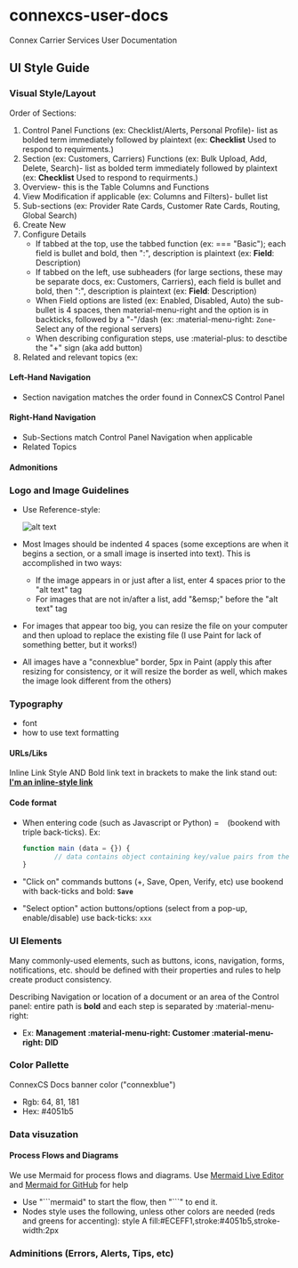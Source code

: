 # connexcs-user-docs
Connex Carrier Services User Documentation

## UI Style Guide

### Visual Style/Layout

Order of Sections:
1. Control Panel Functions (ex: Checklist/Alerts, Personal Profile)- list as bolded term immediately followed by plaintext (ex: **Checklist** Used to respond to requirments.)
3. Section (ex: Customers, Carriers) Functions (ex: Bulk Upload, Add, Delete, Search)- list as bolded term immediately followed by plaintext (ex: **Checklist** Used to respond to requirments.)
4. Overview- this is the Table Columns and Functions
2. View Modification if applicable (ex: Columns and Filters)- bullet list
5. Sub-sections (ex: Provider Rate Cards, Customer Rate Cards, Routing, Global Search)
7. Create New
6. Configure Details
    + If tabbed at the top, use the tabbed function (ex: === "Basic"); each field is bullet and bold, then ":", description is plaintext (ex: **Field**: Description)
    + If tabbed on the left, use subheaders (for large sections, these may be separate docs, ex: Customers, Carriers), each field is bullet and bold, then ":", description is plaintext (ex: **Field**: Description)
    + When Field options are listed (ex: Enabled, Disabled, Auto) the sub-bullet is 4 spaces, then material-menu-right and the option is in backticks, followed by a "-"/dash (ex:    :material-menu-right: `Zone`- Select any of the regional servers)
    + When describing configuration steps, use :material-plus: to desctibe the "+" sign (aka add button)
7. Related and relevant topics (ex:

#### Left-Hand Navigation
+ Section navigation matches the order found in ConnexCS Control Panel

#### Right-Hand Navigation
+ Sub-Sections match Control Panel Navigation when applicable
+ Related Topics

#### Admonitions

### Logo and Image Guidelines

+ Use Reference-style: 

    ![alt text][logo]

    [logo]: main/images/icon48.png "Logo Title Text 2"
    
+ Most Images should be indented 4 spaces (some exceptions are when it begins a section, or a small image is inserted into text). This is accomplished in two ways:
    + If the image appears in or just after a list, enter 4 spaces prior to the "alt text" tag
    + For images that are not in/after a list, add "\&emsp;" before the "alt text" tag
+ For images that appear too big, you can resize the file on your computer and then upload to replace the existing file (I use Paint for lack of something better, but it works!)
+ All images have a "connexblue" border, 5px in Paint (apply this after resizing for consistency, or it will resize the border as well, which makes the image look different from the others)

### Typography
- font
- how to use text formatting

#### URLs/Liks
Inline Link Style AND Bold link text in brackets to make the link stand out: [**I'm an inline-style link**](https://www.google.com)

#### Code format
+ When entering code (such as Javascript or Python) = ``` ``` (bookend with triple back-ticks). Ex:
    
    ``` js
    function main (data = {}) {
	        // data contains object containing key/value pairs from the form. 
    }
    ```

+ "Click on" commands buttons (+, Save, Open, Verify, etc) use bookend with back-ticks and bold: **`Save`**
+ "Select option" action buttons/options (select from a pop-up, enable/disable) use back-ticks: `xxx`


### UI Elements
Many commonly-used elements, such as buttons, icons, navigation, forms, notifications, etc. should be defined with their properties and rules to help create product consistency.

Describing Navigation or location of a document or an area of the Control panel: entire path is **bold** and each step is separated by \:material-menu-right\:
+ Ex: **Management :material-menu-right: Customer :material-menu-right: DID**

### Color Pallette
ConnexCS Docs banner color ("connexblue")
+ Rgb: 64, 81, 181
+ Hex: #4051b5


### Data visuzation
#### Process Flows and Diagrams
We use Mermaid for process flows and diagrams. Use [Mermaid Live Editor](https://mermaid-js.github.io/mermaid-live-editor/#/edit/eyJjb2RlIjoiZ3JhcGggVERcbiAgICBBW0NocmlzdG1hc10gLS0-fEdldCBtb25leXwgQihHbyBzaG9wcGluZylcbiAgICBCIC0tPiBDe0xldCBtZSB0aGlua31cbiAgICBDIC0tPnxPbmV8IERbTGFwdG9wXVxuICAgIEMgLS0-fFR3b3wgRVtpUGhvbmVdXG4gICAgQyAtLT58VGhyZWV8IEZbZmE6ZmEtY2FyIENhcl0iLCJtZXJtYWlkIjp7InRoZW1lIjoiZGVmYXVsdCJ9LCJ1cGRhdGVFZGl0b3IiOmZhbHNlfQ) and [Mermaid for GitHub](https://mermaid-js.github.io/mermaid/#/) for help 

+ Use "\`\`\`mermaid" to start the flow, then  "\`\`\`" to end it. 
+ Nodes style uses the following, unless other colors are needed (reds and greens for accenting): style A fill:#ECEFF1,stroke:#4051b5,stroke-width:2px 



### Adminitions (Errors, Alerts, Tips, etc)


